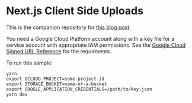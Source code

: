 # Next.js Client Side Uploads

This is the companion repository for
[this blog post](https://standardlabs.dev/blog/next-js-client-side-uploads).

You need a Google Cloud Platform account along with a key file for a service
account with appropriate IAM permissions. See the
[Google Cloud Signed URL Reference](https://cloud.google.com/storage/docs/access-control/signed-urls)
for the requirments.

To run this sample:

```shell
yarn
export GCLOUD_PROJECT=some-project-id
export STORAGE_BUCKET=name-of-a-bucket
export GOOGLE_APPLICATION_CREDENTIALS=/path/to/key.json
yarn dev
```
